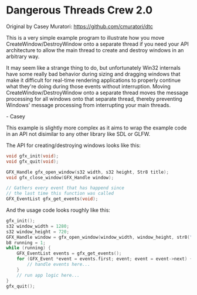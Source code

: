 # Dangerous Threads Crew 2.0

Original by Casey Muratori: https://github.com/cmuratori/dtc

This is a very simple example program to illustrate how you move CreateWindow/DestroyWindow onto a separate thread if you need your API architecture to allow the main thread to create and destroy windows in an arbitrary way.

It may seem like a strange thing to do, but unfortunately Win32 internals have some really bad behavior during sizing and dragging windows that make it difficult for real-time rendering applications to properly continue what they're doing during those events without interruption.  Moving CreateWindow/DestroyWindow onto a separate thread moves the message processing for all windows onto that separate thread, thereby preventing Windows' message processing from interrupting your main threads.

\- Casey

This example is slightly more complex as it aims to wrap the example code in an API not disimilar to any other library like SDL or GLFW.

The API for creating/destroying windows looks like this:

```c
void gfx_init(void);
void gfx_quit(void);

GFX_Handle gfx_open_window(s32 width, s32 height, Str8 title);
void gfx_close_window(GFX_Handle window);

// Gathers every event that has happend since
// the last time this function was called
GFX_EventList gfx_get_events(void);
```

And the usage code looks roughly like this:

```c
gfx_init();
s32 window_width = 1280;
s32 window_height = 720;
GFX_Handle window = gfx_open_window(window_width, window_height, str8("GFX Test"));
b8 running = 1;
while (running) {
	GFX_EventList events = gfx_get_events();
	for (GFX_Event *event = events.first; event; event = event->next) {
		// handle events here...
	}
	// run app logic here...
}
gfx_quit();

```